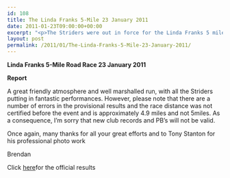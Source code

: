 ```yaml
---
id: 108
title: The Linda Franks 5-Mile 23 January 2011
date: 2011-01-23T09:00:00+00:00
excerpt: "<p>The Striders were out in force for the Linda Franks 5 mile road race. John Parker stormed to victory, where he led from the start and pulled away with every stride to win this county series race by over 400 metres. His time was a scintillating 24.49 for this flat very fast course which has yet to be officially certified by the RRC. There were lots of PB's and outstanding performance by all. very well done everyone, Brendan Ward (Club Chairman) Linda Franks Photos Report Results</p>"
layout: post
permalink: /2011/01/The-Linda-Franks-5-Mile-23-January-2011/
---
```

**Linda Franks 5-Mile Road Race 23 January 2011**



**<a name="report"></a>**</p> 

**Report**

A great friendly atmosphere and well marshalled run, with all the Striders putting in fantastic performances. However, please note that there are a number of errors in the provisional results and the race distance was not certified before the event and is approximately 4.9 miles and not 5miles. As a consequence, I&#8217;m sorry that new club records and PB&#8217;s will not be valid.

Once again, many thanks for all your great efforts and to Tony Stanton for his professional photo work

Brendan

Click <a href="http://www.almostathletes.org.uk/LindaFranks/2011/LF5mResults2011-1.pdf" target="_blank" rel="nofollow">here</a>for the official results